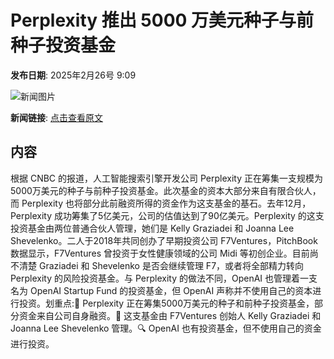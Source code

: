 # Perplexity 推出 5000 万美元种子与前种子投资基金

**发布日期**: 2025年2月26号 9:09

![新闻图片](https://pic.chinaz.com/picmap/thumb/202502251010569558_1.jpg)

**新闻链接**: [点击查看原文](https://www.aibase.com/zh/news/15718)

## 内容

根据 CNBC 的报道，人工智能搜索引擎开发公司 Perplexity 正在筹集一支规模为5000万美元的种子与前种子投资基金。此次基金的资本大部分来自有限合伙人，而 Perplexity 也将部分此前融资所得的资金作为这支基金的基石。去年12月，Perplexity 成功筹集了5亿美元，公司的估值达到了90亿美元。Perplexity 的这支投资基金由两位普通合伙人管理，她们是 Kelly Graziadei 和 Joanna Lee Shevelenko。二人于2018年共同创办了早期投资公司 F7Ventures，PitchBook 数据显示，F7Ventures 曾投资于女性健康领域的公司 Midi 等初创企业。目前尚不清楚 Graziadei 和 Shevelenko 是否会继续管理 F7，或者将全部精力转向 Perplexity 的风险投资基金。与 Perplexity 的做法不同，OpenAI 也管理着一支名为 OpenAI Startup Fund 的投资基金，但 OpenAI 声称并不使用自己的资本进行投资。划重点:🌟 Perplexity 正在筹集5000万美元的种子和前种子投资基金，部分资金来自公司自身融资。💼 这支基金由 F7Ventures 创始人 Kelly Graziadei 和 Joanna Lee Shevelenko 管理。🔍 OpenAI 也有投资基金，但不使用自己的资金进行投资。

